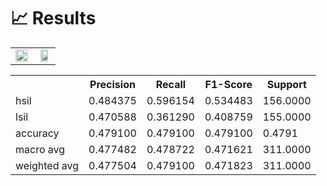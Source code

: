 # 📈 Results

<table width="100%">
  <tr>
    <td align="center"><img src="https://i.ibb.co/tBr86H7/gynacc.png" width="100%"></td>
    <td align="center"><img src="https://i.ibb.co/qrvhbJC/cmgyn.png" width="80%"></td>
  </tr>
</table>

<table>
  <tr>
    <th></th>
    <th>Precision</th>
    <th>Recall</th>
    <th>F1-Score</th>
    <th>Support</th>
  </tr>
  <tr>
    <td>hsil</td>
    <td>0.484375</td>
    <td>0.596154</td>
    <td>0.534483</td>
    <td>156.0000</td>
  </tr>
  <tr>
    <td>lsil</td>
    <td>0.470588</td>
    <td>0.361290</td>
    <td>0.408759</td>
    <td>155.0000</td>
  </tr>
  <tr>
    <td>accuracy</td>
    <td>0.479100</td>
    <td>0.479100</td>
    <td>0.479100</td>
    <td>0.4791</td>
  </tr>
  <tr>
    <td>macro avg</td>
    <td>0.477482</td>
    <td>0.478722</td>
    <td>0.471621</td>
    <td>311.0000</td>
  </tr>
  <tr>
    <td>weighted avg</td>
    <td>0.477504</td>
    <td>0.479100</td>
    <td>0.471823</td>
    <td>311.0000</td>
  </tr>
</table>
</div>
